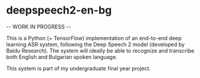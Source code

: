 # deepspeech2-en-bg

-- WORK IN PROGRESS --

This is a Python (+ TensorFlow) implementation of an end-to-end deep learning ASR system, following the Deep Speech 2 model (developed by Baidu Research). The system will ideally be able to recognize and transcribe both English and Bulgarian spoken language.

This system is part of my undergraduate final year project.

